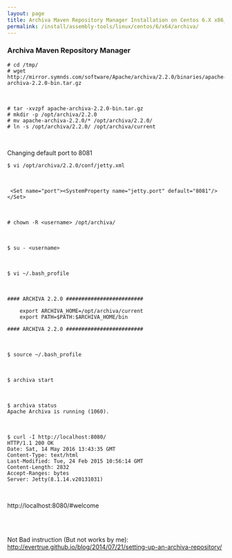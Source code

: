 ```yaml
---
layout: page
title: Archiva Maven Repository Manager Installation on Centos 6.X x86_x64
permalink: /install/assembly-tools/linux/centos/6/x64/archiva/
---
```


### Archiva Maven Repository Manager

    # cd /tmp/
    # wget http://mirror.symnds.com/software/Apache/archiva/2.2.0/binaries/apache-archiva-2.2.0-bin.tar.gz

<br/>

    # tar -xvzpf apache-archiva-2.2.0-bin.tar.gz
    # mkdir -p /opt/archiva/2.2.0
    # mv apache-archiva-2.2.0/* /opt/archiva/2.2.0/
    # ln -s /opt/archiva/2.2.0/ /opt/archiva/current

<br/>


Changing default port to 8081

    $ vi /opt/archiva/2.2.0/conf/jetty.xml


<br/>

     <Set name="port"><SystemProperty name="jetty.port" default="8081"/></Set>


<br/>

    # chown -R <username> /opt/archiva/

<br/>

    $ su - <username>

<br/>

    $ vi ~/.bash_profile

<br/>

    #### ARCHIVA 2.2.0 #########################

    	export ARCHIVA_HOME=/opt/archiva/current
    	export PATH=$PATH:$ARCHIVA_HOME/bin

    #### ARCHIVA 2.2.0 #########################

<br/>

    $ source ~/.bash_profile

<br/>

    $ archiva start

<br/>

    $ archiva status
    Apache Archiva is running (1060).

<br/>

    $ curl -I http://localhost:8080/  
    HTTP/1.1 200 OK
    Date: Sat, 14 May 2016 13:43:35 GMT
    Content-Type: text/html
    Last-Modified: Tue, 24 Feb 2015 10:56:14 GMT
    Content-Length: 2832
    Accept-Ranges: bytes
    Server: Jetty(8.1.14.v20131031)

<br/>

http://localhost:8080/#welcome


<br/><br/>

Not Bad instruction (But not works by me):  
http://evertrue.github.io/blog/2014/07/21/setting-up-an-archiva-repository/
